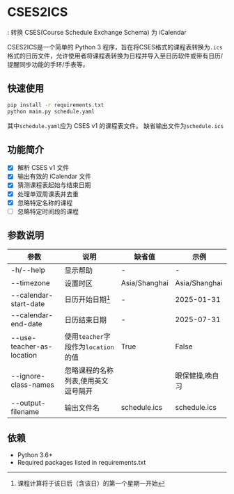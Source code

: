# CSES2ICS
: 转换 CSES(Course Schedule Exchange Schema) 为 iCalendar

CSES2ICS是一个简单的 Python 3 程序，旨在将CSES格式的课程表转换为`.ics`格式的日历文件，允许使用者将课程表转换为日程并导入至日历软件或带有日历/提醒同步功能的手环/手表等。

## 快速使用

```bash
pip install -r requirements.txt
python main.py schedule.yaml
```
其中`schedule.yaml`应为 CSES v1 的课程表文件。
缺省输出文件为`schedule.ics`

## 功能简介

- [x] 解析 CSES v1 文件
- [x] 输出有效的 iCalendar 文件
- [x] 猜测课程表起始与结束日期
- [x] 处理单双周课表并去重
- [x] 忽略特定名称的课程
- [ ] 忽略特定时间段的课程

## 参数说明

| 参数                      | 说明                                | 缺省值        | 示例            |
|---------------------------|-------------------------------------|---------------|-----------------|
| -h/--help                 | 显示帮助                            | -             | -               |
| --timezone                | 设置时区                            | Asia/Shanghai | Asia/Shanghai   |
| --calendar-start-date     | 日历开始日期[^1]                    | -             | 2025-01-31      |
| --calendar-end-date       | 日历结束日期                        | -             | 2025-07-31      |
| --use-teacher-as-location | 使用`teacher`字段作为`location`的值 | True          | False           |
| --ignore-class-names      | 忽略课程的名称列表,使用英文逗号隔开   |               | 眼保健操,晚自习 |
| --output-filename         | 输出文件名                          | schedule.ics  | schedule.ics    |

[^1]: 课程计算将于该日后（含该日）的第一个星期一开始

## 依赖

- Python 3.6+
- Required packages listed in requirements.txt
